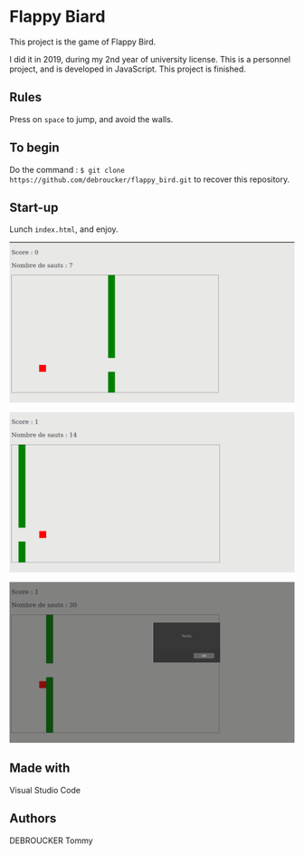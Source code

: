 # Flappy Biard

This project is the game of Flappy Bird. 

I did it in 2019, during my 2nd year of university license. This is a personnel project, and is developed in JavaScript. This project is finished.

## Rules
Press on `space` to jump, and avoid the walls. 

## To begin
Do the command :  `$ git clone https://github.com/debroucker/flappy_bird.git` to recover this repository.

## Start-up
Lunch `index.html`, and enjoy.

![home](img/succes1.png)

![home](img/succes2.png)

![losed](img/losed.png)

## Made with
Visual Studio Code

## Authors
DEBROUCKER Tommy
